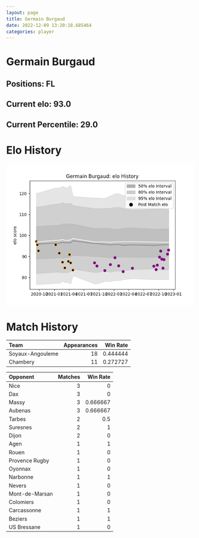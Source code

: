 ```yaml
---  
layout: page  
title: Germain Burgaud  
date: 2022-12-09 13:20:18.685464  
categories: player  
---
```

# Germain Burgaud

## Positions: FL

## Current elo: 93.0

## Current Percentile: 29.0

# Elo History


![elo history](history_GermainBurgaud.png)
# Match History


| Team             |   Appearances |   Win Rate |
|:-----------------|--------------:|-----------:|
| Soyaux-Angouleme |            18 |   0.444444 |
| Chambery         |            11 |   0.272727 |

| Opponent       |   Matches |   Win Rate |
|:---------------|----------:|-----------:|
| Nice           |         3 |   0        |
| Dax            |         3 |   0        |
| Massy          |         3 |   0.666667 |
| Aubenas        |         3 |   0.666667 |
| Tarbes         |         2 |   0.5      |
| Suresnes       |         2 |   1        |
| Dijon          |         2 |   0        |
| Agen           |         1 |   1        |
| Rouen          |         1 |   0        |
| Provence Rugby |         1 |   0        |
| Oyonnax        |         1 |   0        |
| Narbonne       |         1 |   1        |
| Nevers         |         1 |   0        |
| Mont-de-Marsan |         1 |   0        |
| Colomiers      |         1 |   0        |
| Carcassonne    |         1 |   1        |
| Beziers        |         1 |   1        |
| US Bressane    |         1 |   0        |